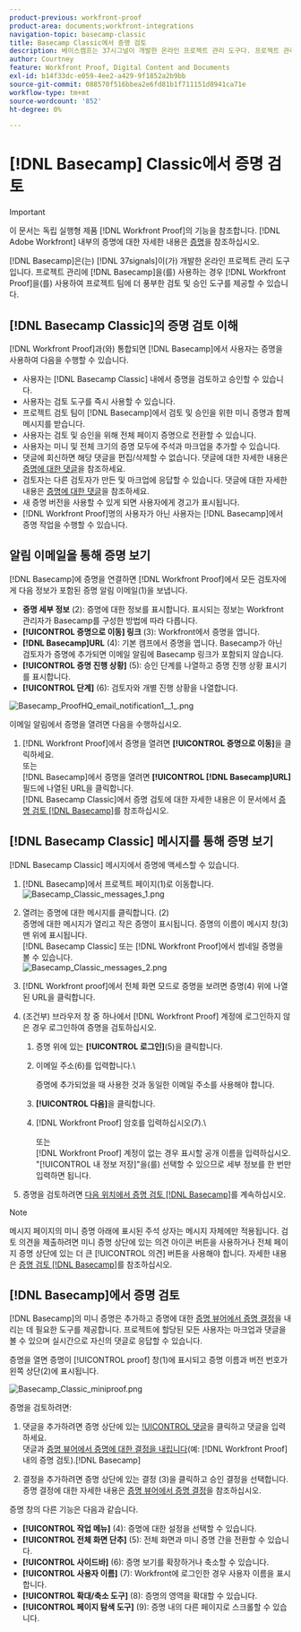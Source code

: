 ```yaml
---
product-previous: workfront-proof
product-area: documents;workfront-integrations
navigation-topic: basecamp-classic
title: Basecamp Classic에서 증명 검토
description: 베이스캠프는 37시그널이 개발한 온라인 프로젝트 관리 도구다. 프로젝트 관리에 Basecamp를 사용하는 경우  [!DNL Workfront Proof]을(를) 사용하여 프로젝트 팀에 보다 풍부한 검토 및 승인 도구를 제공할 수 있습니다.
author: Courtney
feature: Workfront Proof, Digital Content and Documents
exl-id: b14f33dc-e059-4ee2-a429-9f1852a2b9bb
source-git-commit: 088570f516bbea2e6fd81b1f711151d8941ca71e
workflow-type: tm+mt
source-wordcount: '852'
ht-degree: 0%

---
```


# [!DNL Basecamp] Classic에서 증명 검토

>[!IMPORTANT]
>
>이 문서는 독립 실행형 제품 [!DNL Workfront Proof]의 기능을 참조합니다. [!DNL Adobe Workfront] 내부의 증명에 대한 자세한 내용은 [증명](../../../review-and-approve-work/proofing/proofing.md)을 참조하십시오.

[!DNL Basecamp]은(는) [!DNL 37signals]이(가) 개발한 온라인 프로젝트 관리 도구입니다. 프로젝트 관리에 [!DNL Basecamp]을(를) 사용하는 경우 [!DNL Workfront Proof]을(를) 사용하여 프로젝트 팀에 더 풍부한 검토 및 승인 도구를 제공할 수 있습니다.

## [!DNL Basecamp Classic]의 증명 검토 이해

[!DNL Workfront Proof]과(와) 통합되면 [!DNL Basecamp]에서 사용자는 증명을 사용하여 다음을 수행할 수 있습니다.

* 사용자는 [!DNL Basecamp Classic] 내에서 증명을 검토하고 승인할 수 있습니다.
* 사용자는 검토 도구를 즉시 사용할 수 있습니다.
* 프로젝트 검토 팀이 [!DNL Basecamp]에서 검토 및 승인을 위한 미니 증명과 함께 메시지를 받습니다.
* 사용자는 검토 및 승인을 위해 전체 페이지 증명으로 전환할 수 있습니다.
* 사용자는 미니 및 전체 크기의 증명 모두에 주석과 마크업을 추가할 수 있습니다.
* 댓글에 회신하면 해당 댓글을 편집/삭제할 수 없습니다. 댓글에 대한 자세한 내용은 [증명에 대한 댓글](../../../review-and-approve-work/proofing/reviewing-proofs-within-workfront/comment-on-a-proof/comment-on-proof.md)을 참조하세요.
* 검토자는 다른 검토자가 만든 및 마크업에 응답할 수 있습니다. 댓글에 대한 자세한 내용은 [증명에 대한 댓글](../../../review-and-approve-work/proofing/reviewing-proofs-within-workfront/comment-on-a-proof/comment-on-proof.md)을 참조하세요.
* 새 증명 버전을 사용할 수 있게 되면 사용자에게 경고가 표시됩니다.
* [!DNL Workfront Proof]명의 사용자가 아닌 사용자는 [!DNL Basecamp]에서 증명 작업을 수행할 수 있습니다.

## 알림 이메일을 통해 증명 보기

[!DNL Basecamp]에 증명을 연결하면 [!DNL Workfront Proof]에서 모든 검토자에게 다음 정보가 포함된 증명 알림 이메일(1)을 보냅니다.

* **증명 세부 정보** (2): 증명에 대한 정보를 표시합니다. 표시되는 정보는 Workfront 관리자가 Basecamp를 구성한 방법에 따라 다릅니다.
* **[!UICONTROL 증명으로 이동] 링크** (3): Workfront에서 증명을 엽니다.
* **[!DNL Basecamp]URL** (4): 기본 캠프에서 증명을 엽니다. Basecamp가 아닌 검토자가 증명에 추가되면 이메일 알림에 Basecamp 링크가 포함되지 않습니다.
* **[!UICONTROL 증명 진행 상황]** (5): 승인 단계를 나열하고 증명 진행 상황 표시기를 표시합니다.
* **[!UICONTROL 단계]** (6): 검토자와 개별 진행 상황을 나열합니다.

![Basecamp_ProofHQ_email_notification1__1_.png](assets/basecamp-proofhq-email-notification1--1--350x202.png)

이메일 알림에서 증명을 열려면 다음을 수행하십시오.

1. [!DNL Workfront Proof]에서 증명을 열려면 **[!UICONTROL 증명으로 이동]**&#x200B;을 클릭하세요.\
   또는\
   [!DNL Basecamp]에서 증명을 열려면 **[!UICONTROL [!DNL Basecamp]URL]** 필드에 나열된 URL을 클릭합니다.\
   [!DNL Basecamp Classic]에서 증명 검토에 대한 자세한 내용은 이 문서에서 [증명 검토 [!DNL Basecamp]](#reviewing-a-proof-in-basecamp)를 참조하십시오.

## [!DNL Basecamp Classic] 메시지를 통해 증명 보기

[!DNL Basecamp Classic] 메시지에서 증명에 액세스할 수 있습니다.

1. [!DNL Basecamp]에서 프로젝트 페이지(1)로 이동합니다.\
   ![Basecamp_Classic_messages_1.png](assets/basecamp-classic-messages-1-350x120.png)

1. 열려는 증명에 대한 메시지를 클릭합니다. (2)\
   증명에 대한 메시지가 열리고 작은 증명이 표시됩니다. 증명의 이름이 메시지 창(3) 맨 위에 표시됩니다.\
   [!DNL Basecamp Classic] 또는 [!DNL Workfront Proof]에서 썸네일 증명을 볼 수 있습니다.\
   ![Basecamp_Classic_messages_2.png](assets/basecamp-classic-messages-2-350x501.png)

1. [!DNL Workfront proof]에서 전체 화면 모드로 증명을 보려면 증명(4) 위에 나열된 URL을 클릭합니다.
1. (조건부) 브라우저 창 중 하나에서 [!DNL Workfront Proof] 계정에 로그인하지 않은 경우 로그인하여 증명을 검토하십시오.

   1. 증명 위에 있는 **[!UICONTROL 로그인]**(5)을 클릭합니다.
   1. 이메일 주소(6)를 입력합니다.\

      증명에 추가되었을 때 사용한 것과 동일한 이메일 주소를 사용해야 합니다.
   1. **[!UICONTROL 다음]**&#x200B;을 클릭합니다.
   1. [!DNL Workfront Proof] 암호를 입력하십시오(7).\

      또는\
      [!DNL Workfront Proof] 계정이 없는 경우 표시할 공개 이름을 입력하십시오.\
      &quot;[!UICONTROL 내 정보 저장]&quot;을(를) 선택할 수 있으므로 세부 정보를 한 번만 입력하면 됩니다.

1. 증명을 검토하려면 [다음 위치에서 증명 검토 [!DNL Basecamp]](#reviewing-a-proof-in-basecamp)를 계속하십시오.

>[!NOTE]
>
> 메시지 페이지의 미니 증명 아래에 표시된 주석 상자는 메시지 자체에만 적용됩니다. 검토 의견을 제출하려면 미니 증명 상단에 있는 의견 아이콘 버튼을 사용하거나 전체 페이지 증명 상단에 있는 더 큰 [!UICONTROL 의견] 버튼을 사용해야 합니다. 자세한 내용은 [증명 검토 [!DNL Basecamp]](#reviewing-a-proof-in-basecamp)를 참조하십시오.

## [!DNL Basecamp]에서 증명 검토

[!DNL Basecamp]의 미니 증명은 추가하고 증명에 대한 [증명 뷰어에서 증명 결정](../../../review-and-approve-work/proofing/reviewing-proofs-within-workfront/make-a-decision-on-a-proof/make-decisions-on-proof.md)을 내리는 데 필요한 도구를 제공합니다. 프로젝트에 할당된 모든 사용자는 마크업과 댓글을 볼 수 있으며 실시간으로 자신의 댓글로 응답할 수 있습니다.

증명을 열면 증명이 [!UICONTROL proof] 창(1)에 표시되고 증명 이름과 버전 번호가 왼쪽 상단(2)에 표시됩니다.

![Basecamp_Classic_miniproof.png](assets/basecamp-classic-miniproof-350x350.png)

증명을 검토하려면:

1. 댓글을 추가하려면 증명 상단에 있는 [!UICONTROL 댓글](3)을 클릭하고 댓글을 입력하세요.\
   댓글과 [증명 뷰어에서 증명에 대한 결정을 내립니다](../../../review-and-approve-work/proofing/reviewing-proofs-within-workfront/make-a-decision-on-a-proof/make-decisions-on-proof.md)(예: [!DNL Workfront Proof] 내의 증명 검토).[!DNL Basecamp]

1. 결정을 추가하려면 증명 상단에 있는 결정 (3)을 클릭하고 승인 결정을 선택합니다.\
   증명 결정에 대한 자세한 내용은 [증명 뷰어에서 증명 결정](../../../review-and-approve-work/proofing/reviewing-proofs-within-workfront/make-a-decision-on-a-proof/make-decisions-on-proof.md#making-a-decision-on-a-proof)을 참조하십시오.

증명 창의 다른 기능은 다음과 같습니다.

* **[!UICONTROL 작업 메뉴]** (4): 증명에 대한 설정을 선택할 수 있습니다.
* **[!UICONTROL 전체 화면 단추]** (5): 전체 화면과 미니 증명 간을 전환할 수 있습니다.
* **[!UICONTROL 사이드바]** (6): 증명 보기를 확장하거나 축소할 수 있습니다.
* **[!UICONTROL 사용자 이름]** (7): Workfront에 로그인한 경우 사용자 이름을 표시합니다.
* **[!UICONTROL 확대/축소 도구]** (8): 증명의 영역을 확대할 수 있습니다.
* **[!UICONTROL 페이지 탐색 도구]** (9): 증명 내의 다른 페이지로 스크롤할 수 있습니다.

<!--For more information on reviewing proofs, see [Legacy proofing viewer Overview](../../../workfront-proof/wp-work-proofsfiles/review-proofs-lpv/legacy-proofing-viewer.md).-->
